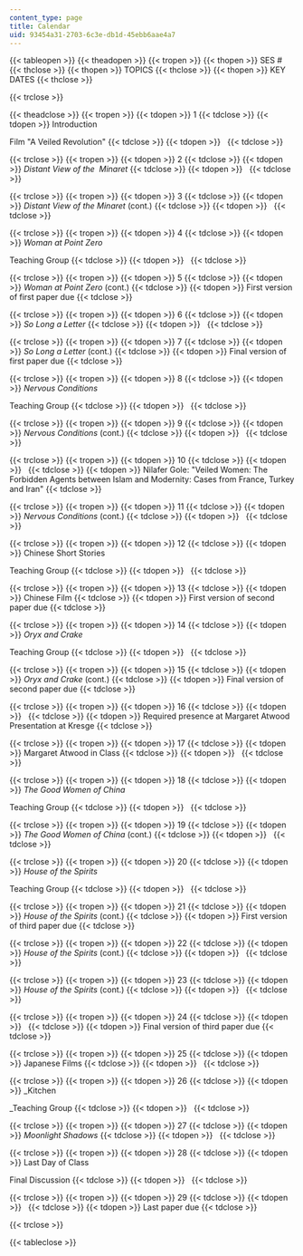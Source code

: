 ```yaml
---
content_type: page
title: Calendar
uid: 93454a31-2703-6c3e-db1d-45ebb6aae4a7
---
```


{{< tableopen >}}
{{< theadopen >}}
{{< tropen >}}
{{< thopen >}}
SES #
{{< thclose >}}
{{< thopen >}}
TOPICS
{{< thclose >}}
{{< thopen >}}
KEY DATES
{{< thclose >}}

{{< trclose >}}

{{< theadclose >}}
{{< tropen >}}
{{< tdopen >}}
1
{{< tdclose >}}
{{< tdopen >}}
Introduction  
  
Film "A Veiled Revolution"
{{< tdclose >}}
{{< tdopen >}}
 
{{< tdclose >}}

{{< trclose >}}
{{< tropen >}}
{{< tdopen >}}
2
{{< tdclose >}}
{{< tdopen >}}
_Distant View_ _of_ _the_  _Minaret_
{{< tdclose >}}
{{< tdopen >}}
 
{{< tdclose >}}

{{< trclose >}}
{{< tropen >}}
{{< tdopen >}}
3
{{< tdclose >}}
{{< tdopen >}}
_Distant View of_ _the_ _Minaret_ (cont.)
{{< tdclose >}}
{{< tdopen >}}
 
{{< tdclose >}}

{{< trclose >}}
{{< tropen >}}
{{< tdopen >}}
4
{{< tdclose >}}
{{< tdopen >}}
_Woman at Point Zero_  
  
Teaching Group
{{< tdclose >}}
{{< tdopen >}}
 
{{< tdclose >}}

{{< trclose >}}
{{< tropen >}}
{{< tdopen >}}
5
{{< tdclose >}}
{{< tdopen >}}
_Woman_ _at_ _Point_ _Zero_ (cont.)
{{< tdclose >}}
{{< tdopen >}}
First version of first paper due
{{< tdclose >}}

{{< trclose >}}
{{< tropen >}}
{{< tdopen >}}
6
{{< tdclose >}}
{{< tdopen >}}
_So_ _Long_ _a_ _Letter_
{{< tdclose >}}
{{< tdopen >}}
 
{{< tdclose >}}

{{< trclose >}}
{{< tropen >}}
{{< tdopen >}}
7
{{< tdclose >}}
{{< tdopen >}}
_So Long a_ _Letter_ (cont.)
{{< tdclose >}}
{{< tdopen >}}
Final version of first paper due
{{< tdclose >}}

{{< trclose >}}
{{< tropen >}}
{{< tdopen >}}
8
{{< tdclose >}}
{{< tdopen >}}
_Nervous Conditions_  
  
Teaching Group
{{< tdclose >}}
{{< tdopen >}}
 
{{< tdclose >}}

{{< trclose >}}
{{< tropen >}}
{{< tdopen >}}
9
{{< tdclose >}}
{{< tdopen >}}
_Nervous Conditions_ (cont.)
{{< tdclose >}}
{{< tdopen >}}
 
{{< tdclose >}}

{{< trclose >}}
{{< tropen >}}
{{< tdopen >}}
10
{{< tdclose >}}
{{< tdopen >}}
 
{{< tdclose >}}
{{< tdopen >}}
Nilafer Gole: "Veiled Women: The Forbidden Agents between Islam and Modernity: Cases from France, Turkey and Iran"
{{< tdclose >}}

{{< trclose >}}
{{< tropen >}}
{{< tdopen >}}
11
{{< tdclose >}}
{{< tdopen >}}
_Nervous_ _Conditions_ (cont.)
{{< tdclose >}}
{{< tdopen >}}
 
{{< tdclose >}}

{{< trclose >}}
{{< tropen >}}
{{< tdopen >}}
12
{{< tdclose >}}
{{< tdopen >}}
Chinese Short Stories  
  
Teaching Group
{{< tdclose >}}
{{< tdopen >}}
 
{{< tdclose >}}

{{< trclose >}}
{{< tropen >}}
{{< tdopen >}}
13
{{< tdclose >}}
{{< tdopen >}}
Chinese Film
{{< tdclose >}}
{{< tdopen >}}
First version of second paper due
{{< tdclose >}}

{{< trclose >}}
{{< tropen >}}
{{< tdopen >}}
14
{{< tdclose >}}
{{< tdopen >}}
_Oryx_ _and Crake_  
  
Teaching Group
{{< tdclose >}}
{{< tdopen >}}
 
{{< tdclose >}}

{{< trclose >}}
{{< tropen >}}
{{< tdopen >}}
15
{{< tdclose >}}
{{< tdopen >}}
_Oryx and_ _Crake_ (cont.)
{{< tdclose >}}
{{< tdopen >}}
Final version of second paper due
{{< tdclose >}}

{{< trclose >}}
{{< tropen >}}
{{< tdopen >}}
16
{{< tdclose >}}
{{< tdopen >}}
 
{{< tdclose >}}
{{< tdopen >}}
Required presence at Margaret Atwood Presentation at Kresge
{{< tdclose >}}

{{< trclose >}}
{{< tropen >}}
{{< tdopen >}}
17
{{< tdclose >}}
{{< tdopen >}}
Margaret Atwood in Class
{{< tdclose >}}
{{< tdopen >}}
 
{{< tdclose >}}

{{< trclose >}}
{{< tropen >}}
{{< tdopen >}}
18
{{< tdclose >}}
{{< tdopen >}}
_The Good_ _Women_ _of China_  
  
Teaching Group
{{< tdclose >}}
{{< tdopen >}}
 
{{< tdclose >}}

{{< trclose >}}
{{< tropen >}}
{{< tdopen >}}
19
{{< tdclose >}}
{{< tdopen >}}
_The Good Women_ _of_ _China_ (cont.)
{{< tdclose >}}
{{< tdopen >}}
 
{{< tdclose >}}

{{< trclose >}}
{{< tropen >}}
{{< tdopen >}}
20
{{< tdclose >}}
{{< tdopen >}}
_House of the Spirits_  
  
Teaching Group
{{< tdclose >}}
{{< tdopen >}}
 
{{< tdclose >}}

{{< trclose >}}
{{< tropen >}}
{{< tdopen >}}
21
{{< tdclose >}}
{{< tdopen >}}
_House_ _of the Spirits_ (cont.)
{{< tdclose >}}
{{< tdopen >}}
First version of third paper due
{{< tdclose >}}

{{< trclose >}}
{{< tropen >}}
{{< tdopen >}}
22
{{< tdclose >}}
{{< tdopen >}}
_House_ _of the Spirits_ (cont.)
{{< tdclose >}}
{{< tdopen >}}
 
{{< tdclose >}}

{{< trclose >}}
{{< tropen >}}
{{< tdopen >}}
23
{{< tdclose >}}
{{< tdopen >}}
_House_ _of the Spirits_ (cont.)
{{< tdclose >}}
{{< tdopen >}}
 
{{< tdclose >}}

{{< trclose >}}
{{< tropen >}}
{{< tdopen >}}
24
{{< tdclose >}}
{{< tdopen >}}
 
{{< tdclose >}}
{{< tdopen >}}
Final version of third paper due
{{< tdclose >}}

{{< trclose >}}
{{< tropen >}}
{{< tdopen >}}
25
{{< tdclose >}}
{{< tdopen >}}
Japanese Films
{{< tdclose >}}
{{< tdopen >}}
 
{{< tdclose >}}

{{< trclose >}}
{{< tropen >}}
{{< tdopen >}}
26
{{< tdclose >}}
{{< tdopen >}}
_Kitchen  
  
_Teaching Group
{{< tdclose >}}
{{< tdopen >}}
 
{{< tdclose >}}

{{< trclose >}}
{{< tropen >}}
{{< tdopen >}}
27
{{< tdclose >}}
{{< tdopen >}}
_Moonlight_ _Shadows_
{{< tdclose >}}
{{< tdopen >}}
 
{{< tdclose >}}

{{< trclose >}}
{{< tropen >}}
{{< tdopen >}}
28
{{< tdclose >}}
{{< tdopen >}}
Last Day of Class  
  
Final Discussion
{{< tdclose >}}
{{< tdopen >}}
 
{{< tdclose >}}

{{< trclose >}}
{{< tropen >}}
{{< tdopen >}}
29
{{< tdclose >}}
{{< tdopen >}}
 
{{< tdclose >}}
{{< tdopen >}}
Last paper due
{{< tdclose >}}

{{< trclose >}}

{{< tableclose >}}